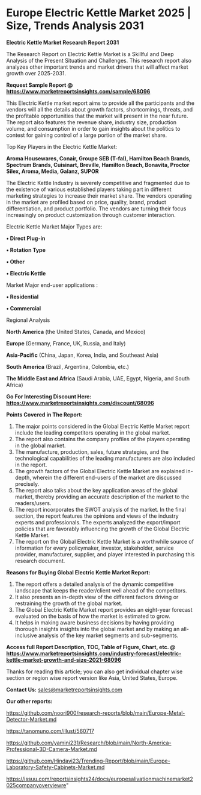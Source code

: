 # Europe Electric Kettle Market 2025 | Size, Trends Analysis 2031

<strong>Electric Kettle Market Research Report 2031</strong>

The Research Report on Electric Kettle Market is a Skillful and Deep Analysis of the Present Situation and Challenges. This research report also analyzes other important trends and market drivers that will affect market growth over 2025-2031.

<strong>Request Sample Report @ <a href=https://www.marketreportsinsights.com/sample/68096>https://www.marketreportsinsights.com/sample/68096</a></strong>

This Electric Kettle market report aims to provide all the participants and the vendors will all the details about growth factors, shortcomings, threats, and the profitable opportunities that the market will present in the near future. The report also features the revenue share, industry size, production volume, and consumption in order to gain insights about the politics to contest for gaining control of a large portion of the market share.

Top Key Players in the Electric Kettle Market:

<strong>Aroma Housewares, Conair, Groupe SEB (T-fal), Hamilton Beach Brands, Spectrum Brands, Cuisinart, Breville, Hamilton Beach, Bonavita, Proctor Silex, Aroma, Media, Galanz, SUPOR</strong>

The Electric Kettle Industry is severely competitive and fragmented due to the existence of various established players taking part in different marketing strategies to increase their market share. The vendors operating in the market are profiled based on price, quality, brand, product differentiation, and product portfolio. The vendors are turning their focus increasingly on product customization through customer interaction.

Electric Kettle Market Major Types are:

<strong>• Direct Plug-in

• Rotation Type

• Other

• Electric Kettle</strong>

Market Major end-user applications :

<strong>• Residential

• Commercial</strong>

Regional Analysis

</u><strong><b>North America</b></strong> (the United States, Canada, and Mexico)

<strong><b>Europe </b></strong>(Germany, France, UK, Russia, and Italy)

<strong><b>Asia-Pacific</b></strong> (China, Japan, Korea, India, and Southeast Asia)

<strong><b>South America</b></strong> (Brazil, Argentina, Colombia, etc.)

<strong><b>The Middle East and Africa</b></strong> (Saudi Arabia, UAE, Egypt, Nigeria, and South Africa)

<strong>Go For Interesting Discount Here: <a href=https://www.marketreportsinsights.com/discount/68096>https://www.marketreportsinsights.com/discount/68096</a></strong>

<strong>Points Covered in The Report:</strong>
<ol>
  <li>The major points considered in the Global Electric Kettle Market report include the leading competitors operating in the global market.</li>
  <li>The report also contains the company profiles of the players operating in the global market.</li>
  <li>The manufacture, production, sales, future strategies, and the technological capabilities of the leading manufacturers are also included in the report.</li>
  <li>The growth factors of the Global Electric Kettle Market are explained in-depth, wherein the different end-users of the market are discussed precisely.</li>
  <li>The report also talks about the key application areas of the global market, thereby providing an accurate description of the market to the readers/users.</li>
  <li>The report incorporates the SWOT analysis of the market. In the final section, the report features the opinions and views of the industry experts and professionals. The experts analyzed the export/import policies that are favorably influencing the growth of the Global Electric Kettle Market.</li>
  <li>The report on the Global Electric Kettle Market is a worthwhile source of information for every policymaker, investor, stakeholder, service provider, manufacturer, supplier, and player interested in purchasing this research document.</li>
</ol>
<strong>Reasons for Buying Global Electric Kettle Market Report:</strong>

<ol>
  <li>The report offers a detailed analysis of the dynamic competitive landscape that keeps the reader/client well ahead of the competitors.</li>
  <li>It also presents an in-depth view of the different factors driving or restraining the growth of the global market.</li>
  <li>The Global Electric Kettle Market report provides an eight-year forecast evaluated on the basis of how the market is estimated to grow.</li>
  <li>It helps in making aware business decisions by having providing thorough insights insights into the global market and by making an all-inclusive analysis of the key market segments and sub-segments.</li>
</ol>
<strong>Access full Report Description, TOC, Table of Figure, Chart, etc. @ <a href=https://www.marketreportsinsights.com/industry-forecast/electric-kettle-market-growth-and-size-2021-68096>https://www.marketreportsinsights.com/industry-forecast/electric-kettle-market-growth-and-size-2021-68096</a></strong>


Thanks for reading this article; you can also get individual chapter wise section or region wise report version like Asia, United States, Europe.

<strong>Contact Us:</strong>
sales@marketreportsinsights.com

<strong>Our other reports:</strong>

<a href=https://github.com/noori900/research-reports/blob/main/Europe-Metal-Detector-Market.md>https://github.com/noori900/research-reports/blob/main/Europe-Metal-Detector-Market.md</a>

<a href=https://tanomuno.com/illust/560717>https://tanomuno.com/illust/560717</a>

<a href=https://github.com/yamini231/Research/blob/main/North-America-Professional-3D-Camera-Market.md>https://github.com/yamini231/Research/blob/main/North-America-Professional-3D-Camera-Market.md</a>

<a href=https://github.com/Hindavi23/Trending-Report/blob/main/Europe-Laboratory-Safety-Cabinets-Market.md>https://github.com/Hindavi23/Trending-Report/blob/main/Europe-Laboratory-Safety-Cabinets-Market.md</a>

<a href=https://issuu.com/reportsinsights24/docs/europesalivationmachinemarket2025companyoverviewre>https://issuu.com/reportsinsights24/docs/europesalivationmachinemarket2025companyoverviewre</a>"
